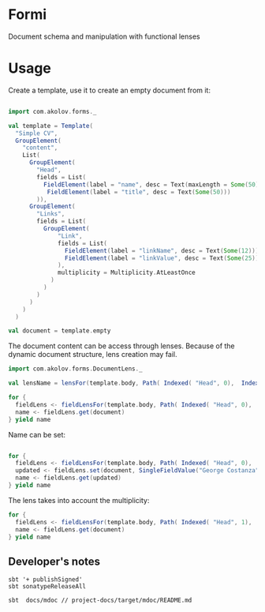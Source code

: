 # Formi

Document schema and manipulation with functional lenses

# Usage

Create a template, use it to create an empty document from it:

```scala mdoc

import com.akolov.forms._

val template = Template( 
  "Simple CV",
  GroupElement(
    "content",
    List(
      GroupElement(
        "Head",
        fields = List(
          FieldElement(label = "name", desc = Text(maxLength = Some(50), pattern = None), multiplicity= Multiplicity.Once),
           FieldElement(label = "title", desc = Text(Some(50)))
        )), 
      GroupElement(
        "Links",
        fields = List(
          GroupElement(
              "Link",
              fields = List(
                FieldElement(label = "linkName", desc = Text(Some(12))),
                FieldElement(label = "linkValue", desc = Text(Some(25)))
              ),
              multiplicity = Multiplicity.AtLeastOnce
            )
          )
        )
      )
    )
  )

val document = template.empty
```
 
The document content can be access through lenses. Because of the dynamic document structure, lens creation may fail.

```scala mdoc
import com.akolov.forms.DocumentLens._

val lensName = lensFor(template.body, Path( Indexed( "Head", 0),  Indexed( "name", 0)))

for {
  fieldLens <- fieldLensFor(template.body, Path( Indexed( "Head", 0),  Indexed( "name", 0)))
  name <- fieldLens.get(document)
} yield name

```

Name can be set: 

```scala mdoc

for {
  fieldLens <- fieldLensFor(template.body, Path( Indexed( "Head", 0),  Indexed( "name", 0)))
  updated <- fieldLens.set(document, SingleFieldValue("George Costanza"))
  name <- fieldLens.get(updated)
} yield name

```

The lens takes into account the multiplicity:

```scala mdoc
for {
  fieldLens <- fieldLensFor(template.body, Path( Indexed( "Head", 1),  Indexed( "name", 0)))
  name <- fieldLens.get(document)
} yield name
```
## Developer's notes

    sbt '+ publishSigned'
    sbt sonatypeReleaseAll

    sbt  docs/mdoc // project-docs/target/mdoc/README.md
 


 


